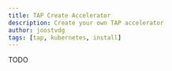 ```yaml
---
title: TAP Create Accelerator
description: Create your own TAP accelerator
author: joostvdg
tags: [tap, kubernetes, install]
---
```


TODO
